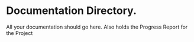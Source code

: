 # Documentation Directory. 
All your documentation should go here.
Also holds the Progress Report for the Project
